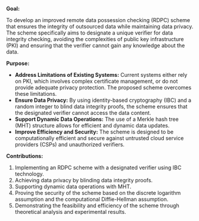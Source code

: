 **Goal:**

To develop an improved remote data possession checking (RDPC) scheme that ensures the integrity of outsourced data while maintaining data privacy. The scheme specifically aims to designate a unique verifier for data integrity checking, avoiding the complexities of public key infrastructure (PKI) and ensuring that the verifier cannot gain any knowledge about the data.

**Purpose:**
- **Address Limitations of Existing Systems:** Current systems either rely on PKI, which involves complex certificate management, or do not provide adequate privacy protection. The proposed scheme overcomes these limitations.
- **Ensure Data Privacy:** By using identity-based cryptography (IBC) and a random integer to blind data integrity proofs, the scheme ensures that the designated verifier cannot access the data content.
- **Support Dynamic Data Operations:** The use of a Merkle hash tree (MHT) structure allows for efficient and dynamic data updates.
- **Improve Efficiency and Security:** The scheme is designed to be computationally efficient and secure against untrusted cloud service providers (CSPs) and unauthorized verifiers.

**Contributions:**
1. Implementing an RDPC scheme with a designated verifier using IBC technology.
2. Achieving data privacy by blinding data integrity proofs.
3. Supporting dynamic data operations with MHT.
4. Proving the security of the scheme based on the discrete logarithm assumption and the computational Diffie-Hellman assumption.
5. Demonstrating the feasibility and efficiency of the scheme through theoretical analysis and experimental results.
